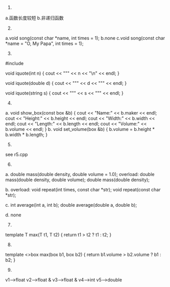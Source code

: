 1.
a.函数长度较短
b.非递归函数

2.
a.void song(const char *name, int times = 1);
b.none
c.void song(const char *name = "O, My Papa", int times = 1);

3.
#include <iostream>

void iquote(int n)
{
	cout << "\"" << n << "\n" << endl;
}

void iquote(double d)
{
	cout << "\"" << d << "\"" << endl; 
}

void iquote(string s)
{
	cout << "\"" << s << "\"" << endl;
}

4.
a.
void show_box(const box &b)
{
	cout << "Name:" << b.maker << endl;
	cout << "Height:" << b.height << endl;
	cout << "Width:" << b.width << endl;
	cout << "Length:" << b.length << endl;
	cout << "Volume:" << b.volume << endl;
}
b.
void set_volume(box &b)
{
	b.volume = b.height * b.width * b.length;
}

5.
see r5.cpp

6.
a.
double mass(double density, double volume = 1.0);
overload:
double mass(double density, double volume);
double mass(double density);

b.
overload:
void repeat(int times, const char *str);
void repeat(const char *str);

c.
int average(int a, int b);
double average(double a, double b);

d.
none

7.
template <class T>
T max(T t1, T t2)
{
	return t1 > t2 ? t1 : t2;
}

8.
template <>box max(box b1, box b2)
{
	return b1.volume > b2.volume ? b1 : b2;
}

9.
v1-->float
v2-->float &
v3-->float &
v4-->int
v5-->double
